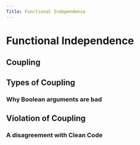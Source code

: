 ```yaml
---
Title: Functional Independence
---
```


# Functional Independence

## Coupling

## Types of Coupling

### Why Boolean arguments are bad

## Violation of Coupling

### A disagreement with __Clean Code__